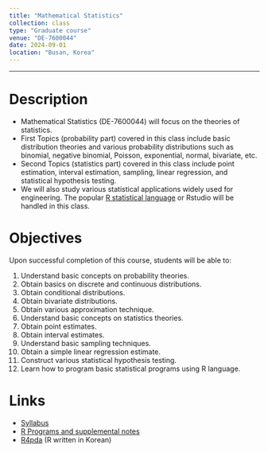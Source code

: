 ```yaml
---
title: "Mathematical Statistics"
collection: class
type: "Graduate course"
venue: "DE-7600044"
date: 2024-09-01
location: "Busan, Korea"
---
```

---

Description
======
+ Mathematical Statistics (DE-7600044) will focus on the theories of statistics. 
+ First Topics (probability part) covered in this class include basic distribution theories and
  various probability distributions such as binomial, negative binomial, Poisson, exponential, normal, bivariate, etc.
+ Second Topics (statistics part) covered in this class include point estimation, 
  interval estimation, sampling, linear regression, and statistical hypothesis testing.
+ We will also study various statistical applications widely used for engineering. 
  The popular [R statistical language](https://www.r-project.org/) 
  or Rstudio will be handled in this class.


Objectives 
======
Upon successful completion of this course, students will be able to:
1. Understand basic concepts on probability theories.
1. Obtain basics on discrete and continuous distributions.
1. Obtain conditional distributions.
1. Obtain bivariate distributions.
1. Obtain various approximation technique.
1. Understand basic concepts on statistics theories.
1. Obtain point estimates.
1. Obtain interval estimates.
1. Understand basic sampling techniques.
1. Obtain a simple linear regression estimate.
1. Construct various statistical hypothesis testing.
1. Learn how to program basic statistical programs using R language.

Links
======
+ [Syllabus](/files/syllabus/syl-DE-7600044-2024.pdf)
+ [R Programs and supplemental notes](https://github.com/AppliedStat/class/tree/master/MathStat)
+ [R4pda](https://enook.jbnu.ac.kr/16/ch01/01/r4pda.pdf) (R written in Korean)


